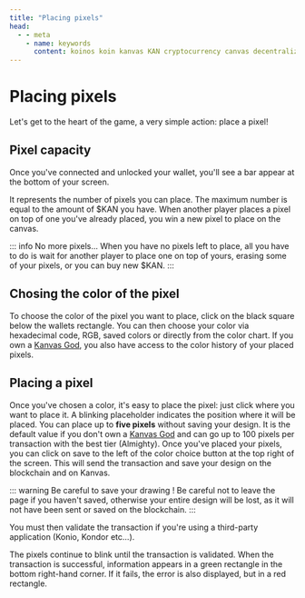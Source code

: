 ```yaml
---
title: "Placing pixels"
head:
  - - meta
    - name: keywords
      content: koinos koin kanvas KAN cryptocurrency canvas decentralized description pixel war r/place rplace
---
```


# Placing pixels

Let's get to the heart of the game, a very simple action: place a pixel!

## Pixel capacity

Once you've connected and unlocked your wallet, you'll see a bar appear at the bottom of your screen.

It represents the number of pixels you can place. The maximum number is equal to the amount of $KAN you have. When another player places a pixel on top of one you've already placed, you win a new pixel to place on the canvas.

::: info No more pixels...
When you have no pixels left to place, all you have to do is wait for another player to place one on top of yours, erasing some of your pixels, or you can buy new $KAN.
:::

## Chosing the color of the pixel

To choose the color of the pixel you want to place, click on the black square below the wallets rectangle. You can then choose your color via hexadecimal code, RGB, saved colors or directly from the color chart. If you own a [Kanvas God](./kanvasgods), you also have access to the color history of your placed pixels.

## Placing a pixel

Once you've chosen a color, it's easy to place the pixel: just click where you want to place it. A blinking placeholder indicates the position where it will be placed. You can place up to **five pixels** without saving your design. It is the default value if you don't own a [Kanvas God](./kanvasgods) and can go up to 100 pixels per transaction with the best tier (Almighty). Once you've placed your pixels, you can click on save to the left of the color choice button at the top right of the screen. This will send the transaction and save your design on the blockchain and on Kanvas.

::: warning Be careful to save your drawing !
Be careful not to leave the page if you haven't saved, otherwise your entire design will be lost, as it will not have been sent or saved on the blockchain.
:::

You must then validate the transaction if you're using a third-party application (Konio, Kondor etc...).

The pixels continue to blink until the transaction is validated. When the transaction is successful, information appears in a green rectangle in the bottom right-hand corner. If it fails, the error is also displayed, but in a red rectangle.
